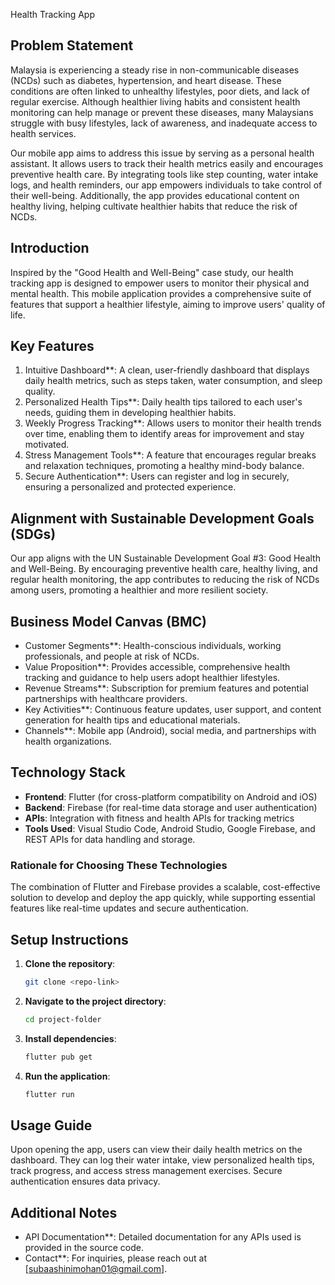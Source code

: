  Health Tracking App

## Problem Statement
Malaysia is experiencing a steady rise in non-communicable diseases (NCDs) such as diabetes, hypertension, and heart disease. These conditions are often linked to unhealthy lifestyles, poor diets, and lack of regular exercise. Although healthier living habits and consistent health monitoring can help manage or prevent these diseases, many Malaysians struggle with busy lifestyles, lack of awareness, and inadequate access to health services.

Our mobile app aims to address this issue by serving as a personal health assistant. It allows users to track their health metrics easily and encourages preventive health care. By integrating tools like step counting, water intake logs, and health reminders, our app empowers individuals to take control of their well-being. Additionally, the app provides educational content on healthy living, helping cultivate healthier habits that reduce the risk of NCDs.

## Introduction
Inspired by the "Good Health and Well-Being" case study, our health tracking app is designed to empower users to monitor their physical and mental health. This mobile application provides a comprehensive suite of features that support a healthier lifestyle, aiming to improve users' quality of life.

## Key Features
1. Intuitive Dashboard**: A clean, user-friendly dashboard that displays daily health metrics, such as steps taken, water consumption, and sleep quality.
2. Personalized Health Tips**: Daily health tips tailored to each user's needs, guiding them in developing healthier habits.
3. Weekly Progress Tracking**: Allows users to monitor their health trends over time, enabling them to identify areas for improvement and stay motivated.
4. Stress Management Tools**: A feature that encourages regular breaks and relaxation techniques, promoting a healthy mind-body balance.
5. Secure Authentication**: Users can register and log in securely, ensuring a personalized and protected experience.

## Alignment with Sustainable Development Goals (SDGs)
Our app aligns with the UN Sustainable Development Goal #3: Good Health and Well-Being. By encouraging preventive health care, healthy living, and regular health monitoring, the app contributes to reducing the risk of NCDs among users, promoting a healthier and more resilient society.

## Business Model Canvas (BMC)
- Customer Segments**: Health-conscious individuals, working professionals, and people at risk of NCDs.
- Value Proposition**: Provides accessible, comprehensive health tracking and guidance to help users adopt healthier lifestyles.
- Revenue Streams**: Subscription for premium features and potential partnerships with healthcare providers.
- Key Activities**: Continuous feature updates, user support, and content generation for health tips and educational materials.
- Channels**: Mobile app (Android), social media, and partnerships with health organizations.

## Technology Stack
- **Frontend**: Flutter (for cross-platform compatibility on Android and iOS)
- **Backend**: Firebase (for real-time data storage and user authentication)
- **APIs**: Integration with fitness and health APIs for tracking metrics
- **Tools Used**: Visual Studio Code, Android Studio, Google Firebase, and REST APIs for data handling and storage.

### Rationale for Choosing These Technologies
The combination of Flutter and Firebase provides a scalable, cost-effective solution to develop and deploy the app quickly, while supporting essential features like real-time updates and secure authentication.

## Setup Instructions
1. **Clone the repository**:
   ```bash
   git clone <repo-link>
   ```
2. **Navigate to the project directory**:
   ```bash
   cd project-folder
   ```
3. **Install dependencies**:
   ```bash
   flutter pub get
   ```
4. **Run the application**:
   ```bash
   flutter run
   ```

## Usage Guide
Upon opening the app, users can view their daily health metrics on the dashboard. They can log their water intake, view personalized health tips, track progress, and access stress management exercises. Secure authentication ensures data privacy.

## Additional Notes
- API Documentation**: Detailed documentation for any APIs used is provided in the source code.
- Contact**: For inquiries, please reach out at [subaashinimohan01@gmail.com].

